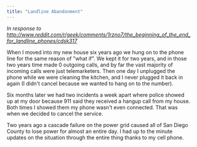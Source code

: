 ```yaml
---
title: "Landline Abandonment"
---
```


*In response to http://www.reddit.com/r/geek/comments/1rzno7/the_beginning_of_the_end_for_landline_phones/cdsk317*

When I moved into my new house six years ago we hung on to the phone line for the same reason of "what if". We kept it for two years, and in those two years time made 0 outgoing calls, and by far the vast majority of incoming calls were just telemarketers. Then one day I unplugged the phone while we were cleaning the kitchen, and I never plugged it back in again (I didn't cancel because we wanted to hang on to the number).

Six months later we had two incidents a week apart where police showed up at my door because 911 said they received a hangup call from my house. Both times I showed them my phone wasn't even connected. That was when we decided to cancel the service.

Two years ago a cascade failure on the power grid caused all of San Diego County to lose power for almost an entire day. I had up to the minute updates on the situation through the entire thing thanks to my cell phone.